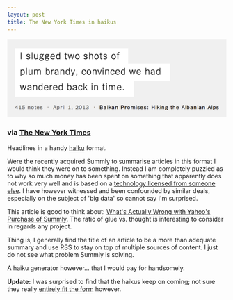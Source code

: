 ```yaml
---
layout: post
title: The New York Times in haikus
---
```


![NYT haiku](/assets/images-inline/new-york-times-haiku.png)

### via [The New York Times](http://haiku.nytimes.com/)

Headlines in a handy [haiku](http://en.wikipedia.org/wiki/Haiku) format.

Were the recently acquired Summly to summarise articles in this format I would think they were on to something. Instead I am completely puzzled as to why so much money has been spent on something that apparently does not work very well and is based on a [technology licensed from someone else](http://summly.com/technology.html). I have however witnessed and been confounded by similar deals, especially on the subject of 'big data' so cannot say I'm surprised.

This article is good to think about: [What's Actually Wrong with Yahoo's Purchase of Summly](http://hackingdistributed.com/2013/03/26/summly/). The ratio of glue vs. thought is interesting to consider in regards any project.

Thing is, I generally find the title of an article to be a more than adequate summary and use RSS to stay on top of multiple sources of content. I just do not see what problem Summly is solving.

A haiku generator however... that I would pay for handsomely.

**Update:** I was surprised to find that the haikus keep on coming; not sure they really [entirely fit the form](http://en.wikipedia.org/wiki/Kireji) however.